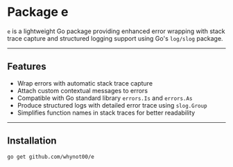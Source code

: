 # Package e

`e` is a lightweight Go package providing enhanced error wrapping with stack trace capture and structured logging support using Go's `log/slog` package.

---

## Features

- Wrap errors with automatic stack trace capture
- Attach custom contextual messages to errors
- Compatible with Go standard library `errors.Is` and `errors.As`
- Produce structured logs with detailed error trace using `slog.Group`
- Simplifies function names in stack traces for better readability

---

## Installation

```bash
go get github.com/whynot00/e
